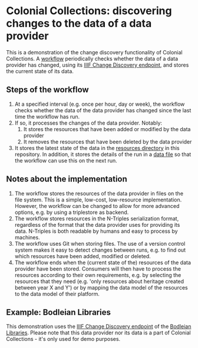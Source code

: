 # Colonial Collections: discovering changes to the data of a data provider

This is a demonstration of the change discovery functionality of Colonial Collections. A [workflow](.github/workflows/create-graph.yaml) periodically checks whether the data of a data provider has changed, using its [IIIF Change Discovery endpoint](https://iiif.io/api/discovery/1.0/), and stores the current state of its data.

## Steps of the workflow

1. At a specified interval (e.g. once per hour, day or week), the workflow checks whether the data of the data provider has changed since the last time the workflow has run.
1. If so, it processes the changes of the data provider. Notably:
    1. It stores the resources that have been added or modified by the data provider
    1. It removes the resources that have been deleted by the data provider
1. It stores the latest state of the data in the [resources directory](./bodleian/resources/) in this repository. In addition, it stores the details of the run in a [data file](./bodleian/data/) so that the workflow can use this on the next run.

## Notes about the implementation

1. The workflow stores the resources of the data provider in files on the file system. This is a simple, low-cost, low-resource implementation. However, the workflow can be changed to allow for more advanced options, e.g. by using a triplestore as backend.
1. The workflow stores resources in the N-Triples serialization format, regardless of the format that the data provider uses for providing its data. N-Triples is both readable by humans and easy to process by machines.
1. The workflow uses Git when storing files. The use of a version control system makes it easy to detect changes between runs, e.g. to find out which resources have been added, modified or deleted.
1. The workflow ends when the (current state of the) resources of the data provider have been stored. Consumers will then have to process the resources according to their own requirements, e.g. by selecting the resources that they need (e.g. 'only resources about heritage created between year X and Y') or by mapping the data model of the resources to the data model of their platform.

## Example: Bodleian Libraries

This demonstration uses the [IIIF Change Discovery endpoint](https://iiif.bodleian.ox.ac.uk/iiif/activity/all-changes) of the [Bodleian Libraries](https://digital.bodleian.ox.ac.uk/). Please note that this data provider nor its data is a part of Colonial Collections - it's only used for demo purposes.
